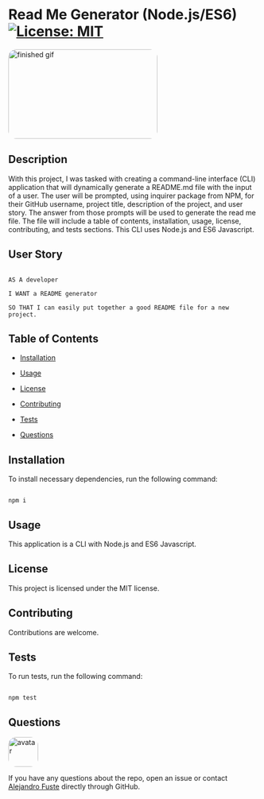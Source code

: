 # Read Me Generator (Node.js/ES6) [![License: MIT](https://img.shields.io/badge/License-MIT-blue.svg)](https://opensource.org/licenses/MIT)


<img src="./assets/readmeGif.gif" alt="finished gif" style="border-radius: 16px" width="300" height="180"/>

## Description 

With this project, I was tasked with creating a command-line interface (CLI) application that will dynamically generate a README.md file with the input of a user. The user will be prompted, using inquirer package from NPM, for their GitHub username, project title, description of the project, and user story. The answer from those prompts will be used to generate the read me file. The file will include a table of contents, installation, usage, license, contributing, and tests sections. This CLI uses Node.js and ES6 Javascript. 

## User Story

```

AS A developer

I WANT a README generator

SO THAT I can easily put together a good README file for a new project. 

```

## Table of Contents

* [Installation](#installation)

* [Usage](#usage)

* [License](#license)

* [Contributing](#contributing)

* [Tests](#tests)

* [Questions](#questions)

## Installation

To install necessary dependencies, run the following command:

```

npm i

```

## Usage

This application is a CLI with Node.js and ES6 Javascript. 

## License

This project is licensed under the MIT license.

## Contributing

Contributions are welcome. 

## Tests 

To run tests, run the following command:

```

npm test

```

## Questions

<img src="https://avatars2.githubusercontent.com/u/48495840?v=4" alt="avatar" style="border-radius: 16px" width="60"/>

If you have any questions about the repo, open an issue or contact [Alejandro Fuste](https://github.com/Alejandro-Fuste) directly through GitHub.

